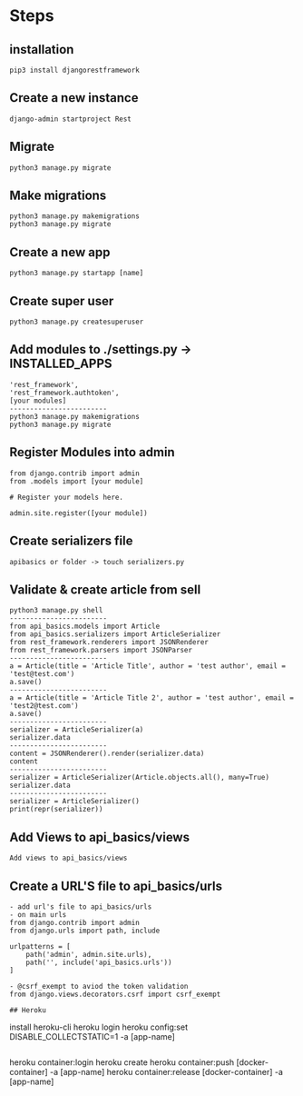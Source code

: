 # Steps

## installation
``` 
pip3 install djangorestframework
```

## Create a new instance
```
django-admin startproject Rest 
```

## Migrate
``` 
python3 manage.py migrate
```

## Make migrations
``` 
python3 manage.py makemigrations
python3 manage.py migrate
```

## Create a new app
```
python3 manage.py startapp [name] 
```

## Create super user
``` 
python3 manage.py createsuperuser
```

## Add modules to ./settings.py -> INSTALLED_APPS
```
'rest_framework',
'rest_framework.authtoken',
[your modules]
------------------------
python3 manage.py makemigrations
python3 manage.py migrate
```

## Register Modules into admin
``` 
from django.contrib import admin
from .models import [your module]

# Register your models here.

admin.site.register([your module])
```

## Create serializers file
```
apibasics or folder -> touch serializers.py
 ```

## Validate & create article from sell
```
python3 manage.py shell
------------------------
from api_basics.models import Article
from api_basics.serializers import ArticleSerializer
from rest_framework.renderers import JSONRenderer
from rest_framework.parsers import JSONParser
------------------------
a = Article(title = 'Article Title', author = 'test author', email = 'test@test.com')
a.save()
------------------------
a = Article(title = 'Article Title 2', author = 'test author', email = 'test2@test.com')
a.save()
------------------------
serializer = ArticleSerializer(a)
serializer.data
------------------------
content = JSONRenderer().render(serializer.data)
content
------------------------
serializer = ArticleSerializer(Article.objects.all(), many=True)
serializer.data
------------------------
serializer = ArticleSerializer()
print(repr(serializer))
```
## Add Views to api_basics/views
``` 
Add views to api_basics/views
```

## Create a URL'S file to api_basics/urls
``` 
- add url's file to api_basics/urls
- on main urls
from django.contrib import admin
from django.urls import path, include

urlpatterns = [
    path('admin', admin.site.urls),
    path('', include('api_basics.urls'))
]

- @csrf_exempt to aviod the token validation
from django.views.decorators.csrf import csrf_exempt

## Heroku 
```
install heroku-cli
heroku login
heroku config:set DISABLE_COLLECTSTATIC=1 -a [app-name]
```

``` 
heroku container:login
heroku create
heroku container:push [docker-container] -a [app-name]
heroku container:release [docker-container] -a [app-name]
```
